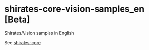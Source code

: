 # shirates-core-vision-samples_en [Beta]

Shirates/Vision samples in English

See [shirates-core](https://ldi-github.github.io/shirates-core/index.html)